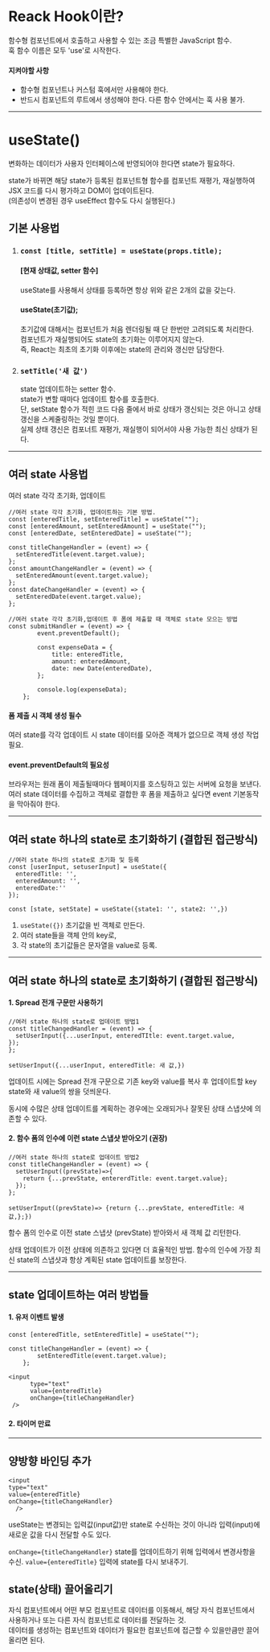 # Reack Hook이란?

함수형 컴포넌트에서 호출하고 사용할 수 있는 조금 특별한 JavaScript 함수.  
훅 함수 이름은 모두 'use'로 시작한다.

#### 지켜야할 사항

- 함수형 컴포넌트나 커스텀 훅에서만 사용해야 한다.
- 반드시 컴포넌트의 루트에서 생성해야 한다. 다른 함수 안에서는 훅 사용 불가.

---

# useState()

변화하는 데이터가 사용자 인터페이스에 반영되어야 한다면 state가 필요하다.

state가 바뀌면 해당 state가 등록된 컴포넌트형 함수를 컴포넌트 재평가, 재실행하여  
JSX 코드를 다시 평가하고 DOM이 업데이트된다.  
(의존성이 변경된 경우 useEffect 함수도 다시 실행된다.)

## 기본 사용법

1. ### `const [title, setTitle] = useState(props.title);`

   #### [현재 상태값, setter 함수]

   useState를 사용해서 상태를 등록하면 항상 위와 같은 2개의 값을 갖는다.

   #### useState(초기값);

   초기값에 대해서는 컴포넌트가 처음 렌더링될 때 단 한번만 고려되도록 처리한다.  
   컴포넌트가 재실행되어도 state의 초기화는 이루어지지 않는다.  
   즉, React는 최초의 초기화 이후에는 state의 관리와 갱신만 담당한다.

2. ### `setTitle('새 값')`
   state 업데이트하는 setter 함수.  
   state가 변할 때마다 업데이트 함수를 호출한다.  
   단, setState 함수가 적힌 코드 다음 줄에서 바로 상태가 갱신되는 것은 아니고 상태 갱신을 스케줄링하는 것일 뿐이다.  
   실제 상태 갱신은 컴포너트 재평가, 재실행이 되어서야 사용 가능한 최신 상태가 된다.

---

## 여러 state 사용법

여러 state 각각 초기화, 업데이트

```JSX
//여러 state 각각 초기화, 업데이트하는 기본 방법.
const [enteredTitle, setEnteredTitle] = useState("");
const [enteredAmount, setEnteredAmount] = useState("");
const [enteredDate, setEnteredDate] = useState("");

const titleChangeHandler = (event) => {
  setEnteredTitle(event.target.value);
};
const amountChangeHandler = (event) => {
  setEnteredAmount(event.target.value);
};
const dateChangeHandler = (event) => {
  setEnteredDate(event.target.value);
};

//여러 state 각각 초기화,업데이트 후 폼에 제출할 때 객체로 state 모으는 방법
const submitHandler = (event) => {
		event.preventDefault();

		const expenseData = {
			title: enteredTitle,
			amount: enteredAmount,
			date: new Date(enteredDate),
		};

		console.log(expenseData);
	};
```

#### 폼 제출 시 객체 생성 필수

여러 state를 각각 업데이트 시 state 데이터를 모아준 객체가 없으므로 객체 생성 작업 필요.

#### event.preventDefault의 필요성

브라우저는 원래 폼이 제출될때마다 웹페이지를 호스팅하고 있는 서버에 요청을 보낸다.  
여러 state 데이터를 수집하고 객체로 결합한 후 폼을 제출하고 싶다면 event 기본동작을 막아줘야 한다.

---

## 여러 state 하나의 state로 초기화하기 (결합된 접근방식)

```JSX
//여러 state 하나의 state로 초기화 및 등록
const [userInput, setuserInput] = useState({
  enteredTitle: '',
  enteredAmount: '',
  enteredDate:''
});
```

`const [state, setState] = useState({state1: '', state2: '',})`

1. `useState({})` 초기값을 빈 객체로 만든다.
2. 여러 state들을 객체 안의 key로,
3. 각 state의 초기값들은 문자열을 value로 등록.

---

## 여러 state 하나의 state로 초기화하기 (결합된 접근방식)

#### 1. Spread 전개 구문만 사용하기

```JSX
//여러 state 하나의 state로 업데이트 방법1
const titleChangedHandler = (event) => {
  setUserInput({...userInput, enteredTItle: event.target.value,
});
};
```

`setUserInput({...userInput, enteredTitle: 새 값,})`

업데이트 시에는 Spread 전개 구문으로 기존 key와 value를 복사 후 업데이트할 key state와 새 value의 쌍을 덧씌운다.

동시에 수많은 상태 업데이트를 계획하는 경우에는 오래되거나 잘못된 상태 스냅샷에 의존할 수 있다.

#### 2. 함수 폼의 인수에 이런 state 스냅샷 받아오기 (권장)

```JSX
//여러 state 하나의 state로 업데이트 방법2
const titleChangeHandler = (event) => {
  setUserInput((prevState)=>{
    return {...prevState, entererdTitle: event.target.value};
  });
};
```

`setUserInput((prevState)=> {return {...prevState, enteredTitle: 새 값,};})`

함수 폼의 인수로 이전 state 스냅샷 (prevState) 받아와서 새 객체 값 리턴한다.

상태 업데이트가 이전 상태에 의존하고 있다면 더 효율적인 방법.
함수의 인수에 가장 최신 state의 스냅샷과 항상 계획된 state 업데이트를 보장한다.

---

## state 업데이트하는 여러 방법들

#### 1. 유저 이벤트 발생

```JSX
const [enteredTitle, setEnteredTitle] = useState("");

const titleChangeHandler = (event) => {
		setEnteredTitle(event.target.value);
	};

<input
      type="text"
      value={enteredTitle}
      onChange={titleChangeHandler}
 />
```

#### 2. 타이머 만료

---

## 양방향 바인딩 추가

```JSX
<input
type="text"
value={enteredTitle}
onChange={titleChangeHandler}
  />
```

useState는 변경되는 입력값(input값)만 state로 수신하는 것이 아니라 입력(input)에 새로운 값을 다시 전달할 수도 있다.

`onChange={titleChangeHandler}` state를 업데이트하기 위해 입력에서 변경사항을 수신.
`value={enteredTitle}` 입력에 state를 다시 보내주기.

## state(상태) 끌어올리기

자식 컴포넌트에서 어떤 부모 컴포넌트로 데이터를 이동해서, 해당 자식 컴포넌트에서 사용하거나 또는 다른 자식 컴포넌트로 데이터를 전달하는 것.  
데이터를 생성하는 컴포넌트와 데이터가 필요한 컴포넌트에 접근할 수 있을만큼만 끌어올리면 된다.
